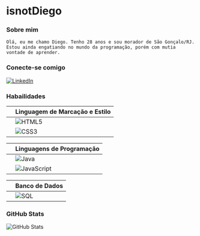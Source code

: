# isnotDiego


### Sobre mim

    Olá, eu me chamo Diego. Tenho 28 anos e sou morador de São Gonçalo/RJ. Estou ainda engatiando no mundo da programação, porém com mutia vontade de aprender.

### Conecte-se comigo

[![LinkedIn](https://img.shields.io/badge/LinkedIn-000?style=for-the-badge&logo=linkedin&logoColor=0E76A8)](https://www.linkedin.com/in/diego-souza-5b99201a2/)

### Habailidades

| | Linguagem de Marcação e Estilo | 
|-----:|---------------|
|| ![HTML5](https://img.shields.io/badge/HTML5-000?style=for-the-badge&logo=)              |
|| ![CSS3](https://img.shields.io/badge/CSS3-000?style=for-the-badge&logo=3&logoColor=264CE4)             |


| | Linguagens de Programação| 
|-----:|---------------|
| | ![Java](https://img.shields.io/badge/Java-000?style=for-the-badge&logo=java)              |
| | ![JavaScript](https://img.shields.io/badge/JavaScript-000?style=for-the-badge&logo=)              |

| | Banco de Dados |
|-----:|---------------|
| | ![SQL](https://img.shields.io/badge/SQL-000?style=for-the-badge&logo=)              |


### GitHub Stats

![GitHub Stats](https://github-readme-stats.vercel.app/api?username=SEUUSERNAME&theme=transparent&bg_color=000&border_color=30A3DC&show_icons=true&icon_color=30A3DC&title_color=E94D5F&text_color=FFF)
